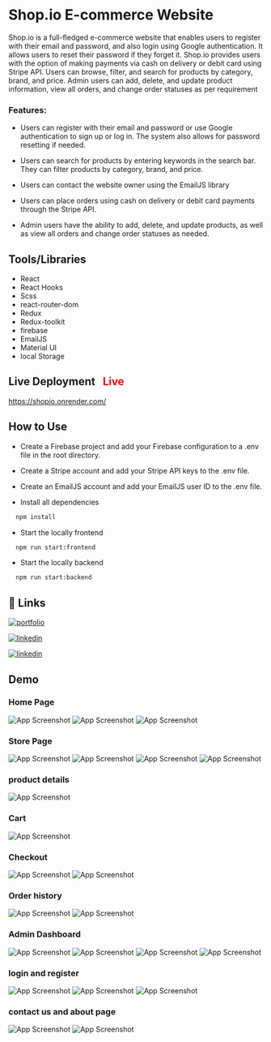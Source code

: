 
# Shop.io E-commerce Website
Shop.io is a full-fledged e-commerce website that enables users to register with their email and password, and also login using Google authentication. It allows users to reset their password if they forget it. Shop.io provides users with the option of making payments via cash on delivery or debit card using Stripe API. Users can browse, filter, and search for products by category, brand, and price. Admin users can add, delete, and update product information, view all orders, and change order statuses as per requirement 

### Features:
- Users can register with their email and password or use Google authentication to sign up or log in. The system also allows for password resetting if needed.

- Users can search for products by entering keywords in the search bar. They can filter products by category, brand, and price.

- Users can contact the website owner using the EmailJS library

- Users can place orders using cash on delivery or debit card payments through the Stripe API.

- Admin users have the ability to add, delete, and update products, as well as view all orders and change order statuses as needed.


## Tools/Libraries 


- React
- React Hooks
- Scss
- react-router-dom
- Redux
- Redux-toolkit
- firebase
- EmailJS
- Material UI
- local Storage

## Live Deployment   <font color="red" style="margin-left: 10px"> Live</font>


 https://shopio.onrender.com/


## How to Use

- Create a Firebase project and add your Firebase configuration to a .env file in the root directory.

 - Create a Stripe account and add your Stripe    API keys to the .env file.

- Create an EmailJS account and add your EmailJS user ID to the .env file.

 - Install all dependencies

```bash
  npm install
```

- Start the locally frontend

```bash
  npm run start:frontend
```
- Start the locally backend
```bash
  npm run start:backend
```









## 🔗 Links
[![portfolio](https://img.shields.io/badge/my_portfolio-000?style=for-the-badge&logo=ko-fi&logoColor=white)](https://thesunnymallick.vercel.app/)

[![linkedin](https://img.shields.io/badge/linkedin-0A66C2?style=for-the-badge&logo=linkedin&logoColor=white)](https://www.linkedin.com/in/thesunnymallick/)

[![linkedin](https://img.shields.io/badge/instagram-e95950?style=for-the-badge&logo=instagram&logoColor=white)](https://www.instagram.com/themallicksunny/)

## Demo

### Home Page
![App Screenshot](Shopio-screenshot/homePage.PNG)
![App Screenshot](Shopio-screenshot/homePage-1.png)
![App Screenshot](Shopio-screenshot/homePage-2.png)
### Store Page
![App Screenshot](Shopio-screenshot/StorePage.png)
![App Screenshot](Shopio-screenshot/filterCategory-1.png)
![App Screenshot](Shopio-screenshot/filterCategory-2.png)
![App Screenshot](Shopio-screenshot/gridView.png)
### product details
![App Screenshot](Shopio-screenshot/product-detailsPage.png)

### Cart
![App Screenshot](Shopio-screenshot/cartPage.png)


### Checkout
![App Screenshot](Shopio-screenshot/checkout.png)
![App Screenshot](Shopio-screenshot/payment.png)

### Order history
![App Screenshot](Shopio-screenshot/OrderHistoryPage.png)
![App Screenshot](Shopio-screenshot/orderDetailsPage.png)

### Admin Dashboard

![App Screenshot](Shopio-screenshot/adminDashboard.png)
![App Screenshot](Shopio-screenshot/viewallProducts.png)
![App Screenshot](Shopio-screenshot/addProduct.png)
![App Screenshot](Shopio-screenshot/viewallOrders.png)

### login and register

![App Screenshot](Shopio-screenshot/loginPage.png)
![App Screenshot](Shopio-screenshot/ReagisterPage.png)
![App Screenshot](Shopio-screenshot/ReastPassword.png)

### contact us and about page
![App Screenshot](Shopio-screenshot/aboutPage.PNG)
![App Screenshot](Shopio-screenshot/contactusPage.PNG)







